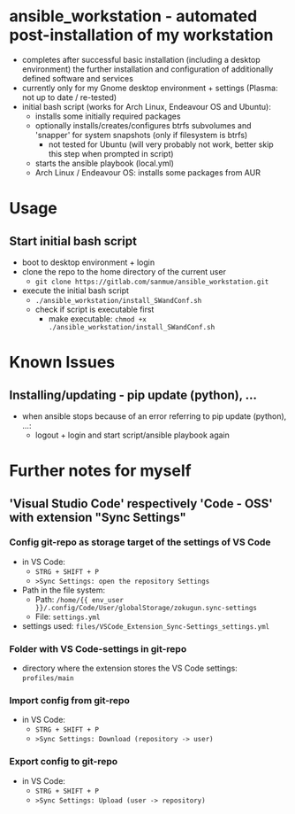 # ansible_workstation - automated post-installation of my workstation
- completes after successful basic installation (including a desktop environment) the further installation and configuration of additionally defined software and services
- currently only for my Gnome desktop environment + settings (Plasma: not up to date / re-tested)
- initial bash script (works for Arch Linux, Endeavour OS and Ubuntu):
  - installs some initially required packages
  - optionally installs/creates/configures btrfs subvolumes and 'snapper' for system snapshots (only if filesystem is btrfs)
    - not tested for Ubuntu (will very probably not work, better skip this step when prompted in script)
  - starts the ansible playbook (local.yml)
  - Arch Linux / Endeavour OS: installs some packages from AUR

# Usage
## Start initial bash script
- boot to desktop environment + login
- clone the repo to the home directory of the current user
  - `git clone https://gitlab.com/sanmue/ansible_workstation.git`
- execute the initial bash script
  - `./ansible_workstation/install_SWandConf.sh`
  - check if script is executable first
    - make executable: `chmod +x ./ansible_workstation/install_SWandConf.sh`

# Known Issues
## Installing/updating - pip update (python), ...
- when ansible stops because of an error referring to pip update (python), ...:
  - logout + login and start script/ansible playbook again

# Further notes for myself
## 'Visual Studio Code' respectively 'Code - OSS' with extension "Sync Settings"
### Config git-repo as storage target of the settings of VS Code
- in VS Code:
  - `STRG + SHIFT + P`
  - `>Sync Settings: open the repository Settings`
- Path in the file system:
  - Path: `/home/{{ env_user }}/.config/Code/User/globalStorage/zokugun.sync-settings`
  - File: `settings.yml`
- settings used: `files/VSCode_Extension_Sync-Settings_settings.yml`
### Folder with VS Code-settings in git-repo
- directory where the extension stores the VS Code settings: `profiles/main`
### Import config from git-repo
- in VS Code:
  - `STRG + SHIFT + P`
  - `>Sync Settings: Download (repository -> user)`
### Export config to git-repo
- in VS Code:
  - `STRG + SHIFT + P`
  - `>Sync Settings: Upload (user -> repository)`
